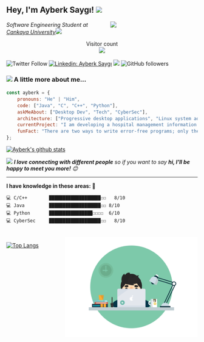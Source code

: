 <h2>Hey, I'm Ayberk Saygı! <img src="https://media.giphy.com/media/12oufCB0MyZ1Go/giphy.gif" width="50"></h2>
<img align='right' src="https://media.giphy.com/media/M9gbBd9nbDrOTu1Mqx/giphy.gif" width="230">
<p><em>Software Engineering Student at <a href="https://www.cankaya.edu.tr/">Çankaya University</a><img src="https://media.giphy.com/media/WUlplcMpOCEmTGBtBW/giphy.gif" width="30"> 
</em></p>

<p align="center"> 
  Visitor count<br>
  <img src="https://profile-counter.glitch.me/rootroxox/count.svg" />
</p>

![Twitter Follow](https://img.shields.io/twitter/follow/ayberk_saygi?label=Follow)
[![Linkedin: Ayberk Saygı](https://img.shields.io/badge/-ayberk-blue?style=flat-square&logo=Linkedin&logoColor=white&link=https://www.linkedin.com/in/ayberk-saygı-0640811a4/)](https://www.linkedin.com/in/ayberk-saygı-0640811a4/)
[![](https://img.shields.io/badge/Gmail-ayberk2574@gmail.com-red)](mailto:ayberk2574@gmail.com)
![GitHub followers](https://img.shields.io/github/followers/rootroxox?label=Follow&style=social)


### <img src="https://media.giphy.com/media/VgCDAzcKvsR6OM0uWg/giphy.gif" width="50"> A little more about me...  

```javascript
const ayberk = {
    pronouns: "He" | "Him",
    code: ["Java", "C", "C++", "Python"],
    askMeAbout: ["Desktop Dev", "Tech", "CyberSec"],
    architecture: ["Progressive desktop applications", "Linux system administration"],
    currentProject: "I am developing a hospital management information system using Java and MariaDB",
    funFact: "There are two ways to write error-free programs; only the third one works"
};
```

[![Ayberk's github stats](https://github-readme-stats.vercel.app/api?username=rootroxox&show_icons=true&theme=merko&hide=["contribs","issues"])](https://github.com/rootroxox)

<img src="https://media.giphy.com/media/LnQjpWaON8nhr21vNW/giphy.gif" width="60"> <em><b>I love connecting with different people</b> so if you want to say <b>hi, I'll be happy to meet you more!</b> 😊</em>

---
<!--START_SECTION:waka-->
**I have knowledge in these areas: 🐤** 

```text
💻 C/C++        ███████████████████☐☐   8/10 
💻 Java         ███████████████████☐☐ 8/10 
💻 Python       ████████████████☐☐☐☐  6/10 
💻 CyberSec     ███████████████████☐☐   8/10
```

<br/>

<img src="https://github.com/nirala69/nirala69/blob/master/70804f7e25b11f29db904f2fa7b4cd9d.gif" width="350" align='right'>

[![Top Langs](https://github-readme-stats.vercel.app/api/top-langs/?username=rootroxox&langs_count=10)](https://github.com/rootroxox/github-readme-stats)

<br><br>

<!--END_SECTION:waka-->

